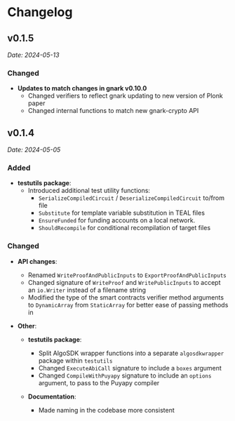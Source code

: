 # Changelog

## v0.1.5
*Date: 2024-05-13*

### Changed
- **Updates to match changes in gnark v0.10.0**
  - Changed verifiers to reflect gnark updating to new version of Plonk paper
  - Changed internal functions to match new gnark-crypto API


## v0.1.4
*Date: 2024-05-05*

### Added
- **testutils package**:
  - Introduced additional test utility functions:
    - `SerializeCompiledCircuit` / `DeserializeCompiledCircuit` to/from file
    - `Substitute` for template variable substitution in TEAL files
    - `EnsureFunded` for funding accounts on a local network.
    - `ShouldRecompile` for conditional recompilation of target files

### Changed
- **API changes**:

  - Renamed `WriteProofAndPublicInputs` to `ExportProofAndPublicInputs`
  - Changed signature of `WriteProof` and `WritePublicInputs` to accept an `io.Writer` instead of a filename string
  - Modified the type of the smart contracts verifier method arguments to `DynamicArray` from `StaticArray` for better ease of passing methods in

- **Other**:
  - **testutils package**:
    - Split AlgoSDK wrapper functions into a separate `algosdkwrapper` package within `testutils`
    - Changed `ExecuteAbiCall` signature to include a `boxes` argument
    - Changed `CompileWithPuyapy` signature to include an `options` argument, to pass to the Puyapy compiler

  - **Documentation**:
    - Made naming in the codebase more consistent
